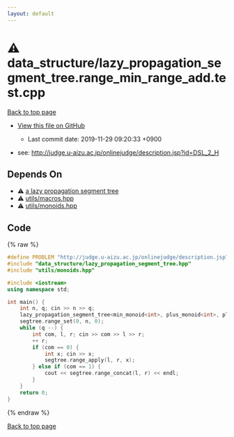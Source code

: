 ```yaml
---
layout: default
---
```


<!-- mathjax config similar to math.stackexchange -->
<script type="text/javascript" async
  src="https://cdnjs.cloudflare.com/ajax/libs/mathjax/2.7.5/MathJax.js?config=TeX-MML-AM_CHTML">
</script>
<script type="text/x-mathjax-config">
  MathJax.Hub.Config({
    TeX: { equationNumbers: { autoNumber: "AMS" }},
    tex2jax: {
      inlineMath: [ ['$','$'] ],
      processEscapes: true
    },
    "HTML-CSS": { matchFontHeight: false },
    displayAlign: "left",
    displayIndent: "2em"
  });
</script>

<script type="text/javascript" src="https://cdnjs.cloudflare.com/ajax/libs/jquery/3.4.1/jquery.min.js"></script>
<script src="https://cdn.jsdelivr.net/npm/jquery-balloon-js@1.1.2/jquery.balloon.min.js" integrity="sha256-ZEYs9VrgAeNuPvs15E39OsyOJaIkXEEt10fzxJ20+2I=" crossorigin="anonymous"></script>
<script type="text/javascript" src="../../assets/js/copy-button.js"></script>
<link rel="stylesheet" href="../../assets/css/copy-button.css" />


# :warning: data_structure/lazy_propagation_segment_tree.range_min_range_add.test.cpp
<a href="../../index.html">Back to top page</a>

* <a href="{{ site.github.repository_url }}/blob/master/data_structure/lazy_propagation_segment_tree.range_min_range_add.test.cpp">View this file on GitHub</a>
    - Last commit date: 2019-11-29 09:20:33 +0900


* see: <a href="http://judge.u-aizu.ac.jp/onlinejudge/description.jsp?id=DSL_2_H">http://judge.u-aizu.ac.jp/onlinejudge/description.jsp?id=DSL_2_H</a>


## Depends On
* :warning: <a href="../../library/data_structure/lazy_propagation_segment_tree.hpp.html">a lazy propagation segment tree</a>
* :warning: <a href="../../library/utils/macros.hpp.html">utils/macros.hpp</a>
* :warning: <a href="../../library/utils/monoids.hpp.html">utils/monoids.hpp</a>


## Code
{% raw %}
```cpp
#define PROBLEM "http://judge.u-aizu.ac.jp/onlinejudge/description.jsp?id=DSL_2_H"
#include "data_structure/lazy_propagation_segment_tree.hpp"
#include "utils/monoids.hpp"

#include <iostream>
using namespace std;

int main() {
    int n, q; cin >> n >> q;
    lazy_propagation_segment_tree<min_monoid<int>, plus_monoid<int>, plus_min_action<int> > segtree(n);
    segtree.range_set(0, n, 0);
    while (q --) {
        int com, l, r; cin >> com >> l >> r;
        ++ r;
        if (com == 0) {
            int x; cin >> x;
            segtree.range_apply(l, r, x);
        } else if (com == 1) {
            cout << segtree.range_concat(l, r) << endl;
        }
    }
    return 0;
}

```
{% endraw %}

<a href="../../index.html">Back to top page</a>

